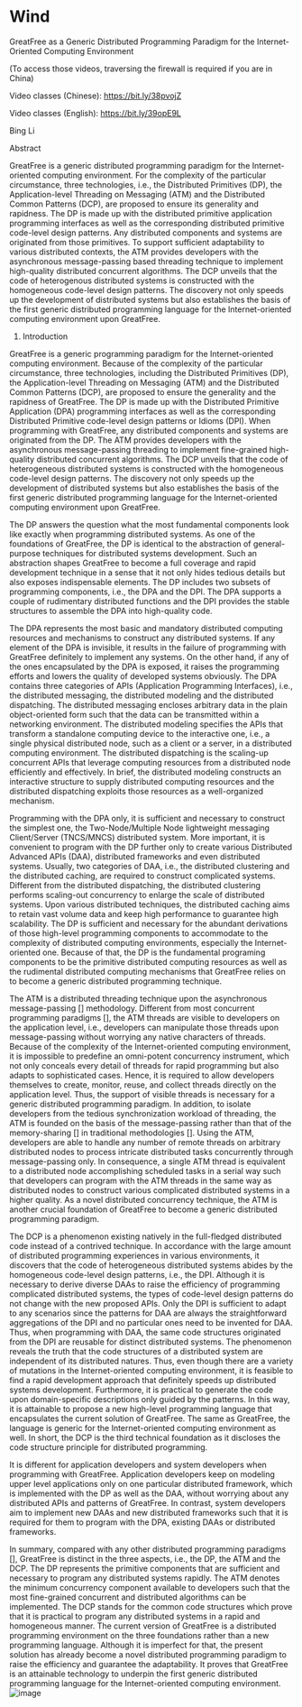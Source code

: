 # Wind

GreatFree as a Generic Distributed Programming Paradigm for the Internet-Oriented Computing Environment

(To access those videos, traversing the firewall is required if you are in China)

Video classes (Chinese): https://bit.ly/38pvojZ

Video classes (English): https://bit.ly/39opE9L

Bing Li

Abstract

GreatFree is a generic distributed programming paradigm for the Internet-oriented computing environment. For the complexity of the particular circumstance, three technologies, i.e., the Distributed Primitives (DP), the Application-level Threading on Messaging (ATM) and the Distributed Common Patterns (DCP), are proposed to ensure its generality and rapidness. The DP is made up with the distributed primitive application programming interfaces as well as the corresponding distributed primitive code-level design patterns. Any distributed components and systems are originated from those primitives. To support sufficient adaptability to various distributed contexts, the ATM provides developers with the asynchronous message-passing based threading technique to implement high-quality distributed concurrent algorithms. The DCP unveils that the code of heterogenous distributed systems is constructed with the homogeneous code-level design patterns. The discovery not only speeds up the development of distributed systems but also establishes the basis of the first generic distributed programming language for the Internet-oriented computing environment upon GreatFree.

1. Introduction

GreatFree is a generic programming paradigm for the Internet-oriented computing environment. Because of the complexity of the particular circumstance, three technologies, including the Distributed Primitives (DP), the Application-level Threading on Messaging (ATM) and the Distributed Common Patterns (DCP), are proposed to ensure the generality and the rapidness of GreatFree. The DP is made up with the Distributed Primitive Application (DPA) programming interfaces as well as the corresponding Distributed Primitive code-level design patterns or Idioms (DPI). When programming with GreatFree, any distributed components and systems are originated from the DP. The ATM provides developers with the asynchronous message-passing threading to implement fine-grained high-quality distributed concurrent algorithms. The DCP unveils that the code of heterogeneous distributed systems is constructed with the homogeneous code-level design patterns. The discovery not only speeds up the development of distributed systems but also establishes the basis of the first generic distributed programming language for the Internet-oriented computing environment upon GreatFree.

The DP answers the question what the most fundamental components look like exactly when programming distributed systems. As one of the foundations of GreatFree, the DP is identical to the abstraction of general-purpose techniques for distributed systems development. Such an abstraction shapes GreatFree to become a full coverage and rapid development technique in a sense that it not only hides tedious details but also exposes indispensable elements. The DP includes two subsets of programming components, i.e., the DPA and the DPI. The DPA supports a couple of rudimentary distributed functions and the DPI provides the stable structures to assemble the DPA into high-quality code.

The DPA represents the most basic and mandatory distributed computing resources and mechanisms to construct any distributed systems. If any element of the DPA is invisible, it results in the failure of programming with GreatFree definitely to implement any systems. On the other hand, if any of the ones encapsulated by the DPA is exposed, it raises the programming efforts and lowers the quality of developed systems obviously. The DPA contains three categories of APIs (Application Programming Interfaces), i.e., the distributed messaging, the distributed modeling and the distributed dispatching. The distributed messaging encloses arbitrary data in the plain object-oriented form such that the data can be transmitted within a networking environment. The distributed modeling specifies the APIs that transform a standalone computing device to the interactive one, i.e., a single physical distributed node, such as a client or a server, in a distributed computing environment. The distributed dispatching is the scaling-up concurrent APIs that leverage computing resources from a distributed node efficiently and effectively. In brief, the distributed modeling constructs an interactive structure to supply distributed computing resources and the distributed dispatching exploits those resources as a well-organized mechanism.

Programming with the DPA only, it is sufficient and necessary to construct the simplest one, the Two-Node/Multiple Node lightweight messaging Client/Server (TNCS/MNCS) distributed system. More important, it is convenient to program with the DP further only to create various Distributed Advanced APIs (DAA), distributed frameworks and even distributed systems. Usually, two categories of DAA, i.e., the distributed clustering and the distributed caching, are required to construct complicated systems. Different from the distributed dispatching, the distributed clustering performs scaling-out concurrency to enlarge the scale of distributed systems. Upon various distributed techniques, the distributed caching aims to retain vast volume data and keep high performance to guarantee high scalability. The DP is sufficient and necessary for the abundant derivations of those high-level programming components to accommodate to the complexity of distributed computing environments, especially the Internet-oriented one. Because of that, the DP is the fundamental programing components to be the primitive distributed computing resources as well as the rudimental distributed computing mechanisms that GreatFree relies on to become a generic distributed programming technique.

The ATM is a distributed threading technique upon the asynchronous message-passing [] methodology. Different from most concurrent programming paradigms [], the ATM threads are visible to developers on the application level, i.e., developers can manipulate those threads upon message-passing without worrying any native characters of threads. Because of the complexity of the Internet-oriented computing environment, it is impossible to predefine an omni-potent concurrency instrument, which not only conceals every detail of threads for rapid programming but also adapts to sophisticated cases. Hence, it is required to allow developers themselves to create, monitor, reuse, and collect threads directly on the application level. Thus, the support of visible threads is necessary for a generic distributed programming paradigm. In addition, to isolate developers from the tedious synchronization workload of threading, the ATM is founded on the basis of the message-passing rather than that of the memory-sharing [] in traditional methodologies []. Using the ATM, developers are able to handle any number of remote threads on arbitrary distributed nodes to process intricate distributed tasks concurrently through message-passing only. In consequence, a single ATM thread is equivalent to a distributed node accomplishing scheduled tasks in a serial way such that developers can program with the ATM threads in the same way as distributed nodes to construct various complicated distributed systems in a higher quality. As a novel distributed concurrency technique, the ATM is another crucial foundation of GreatFree to become a generic distributed programming paradigm.

The DCP is a phenomenon existing natively in the full-fledged distributed code instead of a contrived technique. In accordance with the large amount of distributed programming experiences in various environments, it discovers that the code of heterogeneous distributed systems abides by the homogeneous code-level design patterns, i.e., the DPI. Although it is necessary to derive diverse DAAs to raise the efficiency of programming complicated distributed systems, the types of code-level design patterns do not change with the new proposed APIs. Only the DPI is sufficient to adapt to any scenarios since the patterns for DAA are always the straightforward aggregations of the DPI and no particular ones need to be invented for DAA. Thus, when programming with DAA, the same code structures originated from the DPI are reusable for distinct distributed systems. The phenomenon reveals the truth that the code structures of a distributed system are independent of its distributed natures. Thus, even though there are a variety of mutations in the Internet-oriented computing environment, it is feasible to find a rapid development approach that definitely speeds up distributed systems development. Furthermore, it is practical to generate the code upon domain-specific descriptions only guided by the patterns. In this way, it is attainable to propose a new high-level programming language that encapsulates the current solution of GreatFree. The same as GreatFree, the language is generic for the Internet-oriented computing environment as well. In short, the DCP is the third technical foundation as it discloses the code structure principle for distributed programming.

It is different for application developers and system developers when programming with GreatFree. Application developers keep on modeling upper level applications only on one particular distributed framework, which is implemented with the DP as well as the DAA, without worrying about any distributed APIs and patterns of GreatFree. In contrast, system developers aim to implement new DAAs and new distributed frameworks such that it is required for them to program with the DPA, existing DAAs or distributed frameworks.

In summary, compared with any other distributed programming paradigms [], GreatFree is distinct in the three aspects, i.e., the DP, the ATM and the DCP. The DP represents the primitive components that are sufficient and necessary to program any distributed systems rapidly. The ATM denotes the minimum concurrency component available to developers such that the most fine-grained concurrent and distributed algorithms can be implemented. The DCP stands for the common code structures which prove that it is practical to program any distributed systems in a rapid and homogeneous manner. The current version of GreatFree is a distributed programming environment on the three foundations rather than a new programming language. Although it is imperfect for that, the present solution has already become a novel distributed programming paradigm to raise the efficiency and guarantee the adaptability. It proves that GreatFree is an attainable technology to underpin the first generic distributed programming language for the Internet-oriented computing environment.
![image](https://user-images.githubusercontent.com/10084292/117626130-5e066980-b1a9-11eb-9c23-28a59d1525e9.png)
